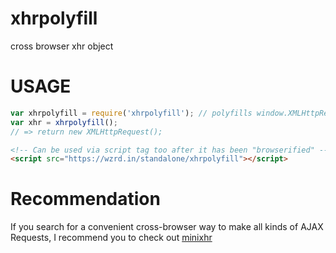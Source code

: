 # xhrpolyfill
cross browser xhr object

# USAGE
```js
var xhrpolyfill = require('xhrpolyfill'); // polyfills window.XMLHttpRequest
var xhr = xhrpolyfill();
// => return new XMLHttpRequest();
```

```html
<!-- Can be used via script tag too after it has been "browserified" -->
<script src="https://wzrd.in/standalone/xhrpolyfill"></script>
```

# Recommendation
If you search for a convenient cross-browser way to make all kinds of AJAX Requests, I recommend you to check out [minixhr](https://github.com/serapath/minixhr)
